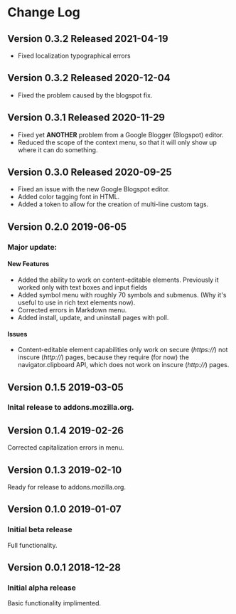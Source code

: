 # Change Log 
<!-- This is a comment  -->
## Version 0.3.2 Released 2021-04-19
- Fixed localization typographical errors

## Version 0.3.2 Released 2020-12-04
- Fixed the problem caused by the blogspot fix.

## Version 0.3.1 Released 2020-11-29
- Fixed yet **ANOTHER** problem from a Google Blogger (Blogspot) editor.
- Reduced the scope of the context menu, so that it will only show up where it can do something.

## Version 0.3.0 Released 2020-09-25
- Fixed an issue with the new Google Blogspot editor.
- Added color tagging font in HTML.
- Added a token to allow for the creation of multi-line custom tags.

## Version 0.2.0 2019-06-05
### Major update:
#### New Features
- Added the ability to work on content-editable elements.  Previously it worked only with text boxes and input fields
- Added symbol menu with roughly 70 symbols and submenus. (Why it's useful to use in rich text elements now).
- Corrected errors in Markdown menu.
- Added install, update, and uninstall pages with poll.

#### Issues
- Content-editable element capabilities only work on secure (*https://*) not inscure (*http://*) pages, because they require (for now) the navigator.clipboard API, which does not work on inscure (*http://*) pages.


## Version 0.1.5 2019-03-05
### Inital release to addons.mozilla.org.

## Version 0.1.4 2019-02-26
Corrected capitalization errors in menu.

## Version 0.1.3 2019-02-10
Ready for release to addons.mozilla.org.

## Version 0.1.0 2019-01-07
### Initial beta release
Full functionality.

## Version 0.0.1 2018-12-28
### Initial alpha release
Basic functionality implimented.
